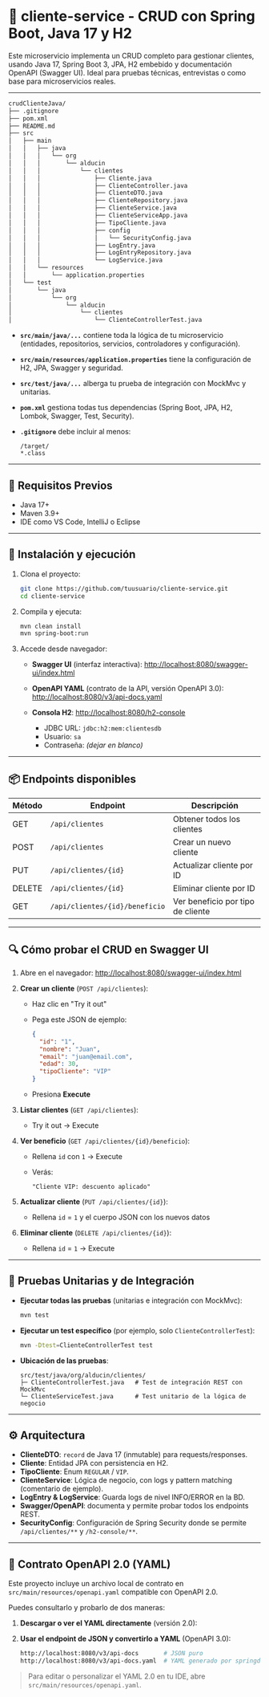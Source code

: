 # 🧩 cliente-service - CRUD con Spring Boot, Java 17 y H2

Este microservicio implementa un CRUD completo para gestionar clientes, usando Java 17, Spring Boot 3, JPA, H2 embebido y documentación OpenAPI (Swagger UI). Ideal para pruebas técnicas, entrevistas o como base para microservicios reales.

---

```bash
crudClienteJava/
├── .gitignore
├── pom.xml
├── README.md
├── src
│   ├── main
│   │   ├── java
│   │   │   └── org
│   │   │       └── alducin
│   │   │           └── clientes
│   │   │               ├── Cliente.java
│   │   │               ├── ClienteController.java
│   │   │               ├── ClienteDTO.java
│   │   │               ├── ClienteRepository.java
│   │   │               ├── ClienteService.java
│   │   │               ├── ClienteServiceApp.java
│   │   │               ├── TipoCliente.java
│   │   │               ├── config
│   │   │               │   └── SecurityConfig.java
│   │   │               ├── LogEntry.java
│   │   │               ├── LogEntryRepository.java
│   │   │               └── LogService.java
│   │   └── resources
│   │       └── application.properties
│   └── test
│       └── java
│           └── org
│               └── alducin
│                   └── clientes
│                       └── ClienteControllerTest.java
```

* **`src/main/java/...`** contiene toda la lógica de tu microservicio (entidades, repositorios, servicios, controladores y configuración).
* **`src/main/resources/application.properties`** tiene la configuración de H2, JPA, Swagger y seguridad.
* **`src/test/java/...`** alberga tu prueba de integración con MockMvc y unitarias.
* **`pom.xml`** gestiona todas tus dependencias (Spring Boot, JPA, H2, Lombok, Swagger, Test, Security).
* **`.gitignore`** debe incluir al menos:

  ```gitignore
  /target/
  *.class
  ```

---

## 📌 Requisitos Previos

* Java 17+
* Maven 3.9+
* IDE como VS Code, IntelliJ o Eclipse

---

## 🚀 Instalación y ejecución

1. Clona el proyecto:

   ```bash
   git clone https://github.com/tuusuario/cliente-service.git
   cd cliente-service
   ```

2. Compila y ejecuta:

   ```bash
   mvn clean install
   mvn spring-boot:run
   ```

3. Accede desde navegador:

   * **Swagger UI** (interfaz interactiva):
     [http://localhost:8080/swagger-ui/index.html](http://localhost:8080/swagger-ui/index.html)
   * **OpenAPI YAML** (contrato de la API, versión OpenAPI 3.0):
     [http://localhost:8080/v3/api-docs.yaml](http://localhost:8080/v3/api-docs.yaml)
   * **Consola H2**:
     [http://localhost:8080/h2-console](http://localhost:8080/h2-console)

     * JDBC URL: `jdbc:h2:mem:clientesdb`
     * Usuario: `sa`
     * Contraseña: *(dejar en blanco)*

---

## 📦 Endpoints disponibles

| Método | Endpoint                       | Descripción                       |
| ------ | ------------------------------ | --------------------------------- |
| GET    | `/api/clientes`                | Obtener todos los clientes        |
| POST   | `/api/clientes`                | Crear un nuevo cliente            |
| PUT    | `/api/clientes/{id}`           | Actualizar cliente por ID         |
| DELETE | `/api/clientes/{id}`           | Eliminar cliente por ID           |
| GET    | `/api/clientes/{id}/beneficio` | Ver beneficio por tipo de cliente |

---

## 🔍 Cómo probar el CRUD en Swagger UI

1. Abre en el navegador:
   [http://localhost:8080/swagger-ui/index.html](http://localhost:8080/swagger-ui/index.html)

2. **Crear un cliente** (`POST /api/clientes`):

   * Haz clic en "Try it out"
   * Pega este JSON de ejemplo:

     ```json
     {
       "id": "1",
       "nombre": "Juan",
       "email": "juan@email.com",
       "edad": 30,
       "tipoCliente": "VIP"
     }
     ```
   * Presiona **Execute**

3. **Listar clientes** (`GET /api/clientes`):

   * Try it out → Execute

4. **Ver beneficio** (`GET /api/clientes/{id}/beneficio`):

   * Rellena `id` con `1` → Execute
   * Verás:

     ```
     "Cliente VIP: descuento aplicado"
     ```

5. **Actualizar cliente** (`PUT /api/clientes/{id}`):

   * Rellena `id` = `1` y el cuerpo JSON con los nuevos datos

6. **Eliminar cliente** (`DELETE /api/clientes/{id}`):

   * Rellena `id` = `1` → Execute

---

## 🧾 Pruebas Unitarias y de Integración

* **Ejecutar todas las pruebas** (unitarias e integración con MockMvc):

  ```bash
  mvn test
  ```
* **Ejecutar un test específico** (por ejemplo, solo `ClienteControllerTest`):

  ```bash
  mvn -Dtest=ClienteControllerTest test
  ```
* **Ubicación de las pruebas**:

  ```plaintext
  src/test/java/org/alducin/clientes/
  ├─ ClienteControllerTest.java   # Test de integración REST con MockMvc
  └─ ClienteServiceTest.java      # Test unitario de la lógica de negocio
  ```

---

## ⚙️ Arquitectura

* **ClienteDTO**: `record` de Java 17 (inmutable) para requests/responses.
* **Cliente**: Entidad JPA con persistencia en H2.
* **TipoCliente**: Enum `REGULAR` / `VIP`.
* **ClienteService**: Lógica de negocio, con logs y pattern matching (comentario de ejemplo).
* **LogEntry & LogService**: Guarda logs de nivel INFO/ERROR en la BD.
* **Swagger/OpenAPI**: documenta y permite probar todos los endpoints REST.
* **SecurityConfig**: Configuración de Spring Security donde se permite `/api/clientes/**` y `/h2-console/**`.

---

## 🔗 Contrato OpenAPI 2.0 (YAML)

Este proyecto incluye un archivo local de contrato en `src/main/resources/openapi.yaml` compatible con OpenAPI 2.0.

Puedes consultarlo y probarlo de dos maneras:

1. **Descargar o ver el YAML directamente** (versión 2.0):

  
2. **Usar el endpoint de JSON y convertirlo a YAML** (OpenAPI 3.0):

   ```bash
   http://localhost:8080/v3/api-docs       # JSON puro
   http://localhost:8080/v3/api-docs.yaml  # YAML generado por springdoc
   ```

> Para editar o personalizar el YAML 2.0 en tu IDE, abre `src/main/resources/openapi.yaml`.
